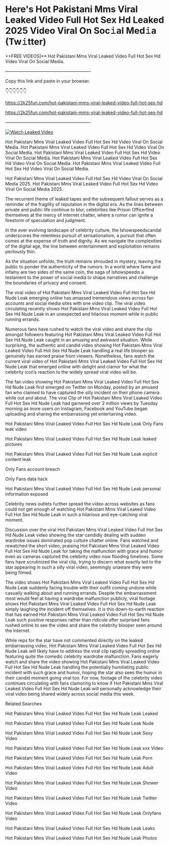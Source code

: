 # Here's Hot Pakistani Mms Viral Leaked Video Full Hot Sex Hd Leaked 2025 Video Viral On Soc𝚒al Med𝚒a (Tw𝚒tter)

++FREE VIDEOS]** Hot Pakistani Mms Viral Leaked Video Full Hot Sex Hd Video Viral On Social Media.

———————————————————-

Copy this link and paste in your browser.

👇👇👇👇👇👇

https://2k25fun.com/hot-pakistani-mms-viral-leaked-video-full-hot-sex-hd

https://2k25fun.com/hot-pakistani-mms-viral-leaked-video-full-hot-sex-hd

———————————————————-

[![Watch Leaked Video](https://miro.medium.com/v2/resize:fit:828/format:webp/1*cilzJN44JGOrTw9NJCrNHA.gif "Watch Leaked Video")](https://2k25fun.com/hot-pakistani-mms-viral-leaked-video-full-hot-sex-hd)

Hot Pakistani Mms Viral Leaked Video Full Hot Sex Hd Video Viral On Social Media. Hot Pakistani Mms Viral Leaked Video Full Hot Sex Hd Video Viral On Social Media. Hot Pakistani Mms Viral Leaked Video Full Hot Sex Hd Video Viral On Social Media. Hot Pakistani Mms Viral Leaked Video Full Hot Sex Hd Video Viral On Social Media. Hot Pakistani Mms Viral Leaked Video Full Hot Sex Hd Video Viral On Social Media.

Hot Pakistani Mms Viral Leaked Video Full Hot Sex Hd Video Viral On Social Media 2025. Hot Pakistani Mms Viral Leaked Video Full Hot Sex Hd Video Viral On Social Media 2025.

The recurrent theme of leaked tapes and the subsequent fallout serves as a reminder of the fragility of reputation in the digital era. As the lines between private and public life continue to blur, celebrities like Prison Officerfind themselves at the mercy of internet chatter, where a rumor can ignite a firestorm of speculation and judgment.

In the ever evolving landscape of celebrity culture, the Ishowspeedscandal underscores the relentless pursuit of sensationalism, a pursuit that often comes at the expense of truth and dignity. As we navigate the complexities of the digital age, the line between entertainment and exploitation remains perilously thin.

As the situation unfolds, the truth remains shrouded in mystery, leaving the public to ponder the authenticity of the rumors. In a world where fame and infamy are two sides of the same coin, the saga of Ishowspeedis a testament to the power of social media to shape narratives and challenge the boundaries of privacy and consent.

The viral video of Hot Pakistani Mms Viral Leaked Video Full Hot Sex Hd Nude Leak emerging online has amassed tremendous views across fan accounts and social media sites with one video clip. The viral video circulating recently shows Hot Pakistani Mms Viral Leaked Video Full Hot Sex Hd Nude Leak in an unexpected and hilarious moment while in public running errands.

Numerous fans have rushed to watch the viral video and share the clip amongst followers featuring Hot Pakistani Mms Viral Leaked Video Full Hot Sex Hd Nude Leak caught in an amusing and awkward situation. While surprising, the authentic and candid video showing Hot Pakistani Mms Viral Leaked Video Full Hot Sex Hd Nude Leak handling a real life blooper so genuinely has earned praise from viewers. Nonetheless, fans watch the current viral video of Hot Pakistani Mms Viral Leaked Video Full Hot Sex Hd Nude Leak that emerged online with delight and clamor for what the celebrity icon’s reaction to the widely spread viral video will be.

The fan video showing Hot Pakistani Mms Viral Leaked Video Full Hot Sex Hd Nude Leak first emerged on Twitter on Monday, posted by an amused fan who claimed to have captured the silly incident on their phone camera while out and about. The viral Clip of Hot Pakistani Mms Viral Leaked Video Full Hot Sex Hd Nude Leak had garnered over 2 million views by Tuesday morning as more users on Instagram, Facebook and YouTube began uploading and sharing the embarrassing yet entertaining video.

Hot Pakistani Mms Viral Leaked Video Full Hot Sex Hd Nude Leak Only Fans leak video

Hot Pakistani Mms Viral Leaked Video Full Hot Sex Hd Nude Leak leaked pictures

Hot Pakistani Mms Viral Leaked Video Full Hot Sex Hd Nude Leak explicit content leak

Only Fans account breach

Only Fans data hack

Hot Pakistani Mms Viral Leaked Video Full Hot Sex Hd Nude Leak personal information exposed

Celebrity news outlets further spread the video across websites as fans could not get enough of watching Hot Pakistani Mms Viral Leaked Video Full Hot Sex Hd Nude Leak in such a hilarious and eye-catching viral moment.

Discussion over the viral Hot Pakistani Mms Viral Leaked Video Full Hot Sex Hd Nude Leak video showing the star candidly dealing with sudden wardrobe issues dominated pop culture chatter online. Fans watched and rewatched the short video, praising Hot Pakistani Mms Viral Leaked Video Full Hot Sex Hd Nude Leak for taking the malfunction with grace and humor even as cameras captured the celebrity video now flooding timelines. Some fans have scrutinized the viral clip, trying to discern what exactly led to the star appearing in such a silly viral video, seemingly unaware they were being filmed.

The video shows Hot Pakistani Mms Viral Leaked Video Full Hot Sex Hd Nude Leak suddenly facing trouble with their outfit coming undone while casually walking about and running errands. Despite the embarrassment most would feel at having a wardrobe malfunction publicly, viral footage shows Hot Pakistani Mms Viral Leaked Video Full Hot Sex Hd Nude Leak simply laughing the incident off themselves. It is this down-to-earth reaction that has earned Hot Pakistani Mms Viral Leaked Video Full Hot Sex Hd Nude Leak such positive responses rather than ridicule after surprised fans rushed online to see the video and share the celebrity blooper seen around the internet.

While reps for the star have not commented directly on the leaked embarrassing video, Hot Pakistani Mms Viral Leaked Video Full Hot Sex Hd Nude Leak will likely have to address the viral clip rapidly spreading online featuring quite the comedic celebrity wardrobe malfunction. Fans eagerly watch and share the video showing Hot Pakistani Mms Viral Leaked Video Full Hot Sex Hd Nude Leak handling the potentially humiliating public incident with such grace and humor, hoping the star also sees the humor in their candid moment going viral too. For now, footage of the celebrity video continues circulating with fans clamoring to know if Hot Pakistani Mms Viral Leaked Video Full Hot Sex Hd Nude Leak will personally acknowledge their viral video being shared widely across social media this week.

Related Searches

Hot Pakistani Mms Viral Leaked Video Full Hot Sex Hd Nude Leak Leaked

Hot Pakistani Mms Viral Leaked Video Full Hot Sex Hd Nude Leak Nude

Hot Pakistani Mms Viral Leaked Video Full Hot Sex Hd Nude Leak Sexy Video

Hot Pakistani Mms Viral Leaked Video Full Hot Sex Hd Nude Leak xxx Video

Hot Pakistani Mms Viral Leaked Video Full Hot Sex Hd Nude Leak Porn

Hot Pakistani Mms Viral Leaked Video Full Hot Sex Hd Nude Leak Adult Video

Hot Pakistani Mms Viral Leaked Video Full Hot Sex Hd Nude Leak Shower Video

Hot Pakistani Mms Viral Leaked Video Full Hot Sex Hd Nude Leak Twitter Video

Hot Pakistani Mms Viral Leaked Video Full Hot Sex Hd Nude Leak Onlyfans Video

Hot Pakistani Mms Viral Leaked Video Full Hot Sex Hd Nude Leak Leaks

Hot Pakistani Mms Viral Leaked Video Full Hot Sex Hd Nude Leak Photos